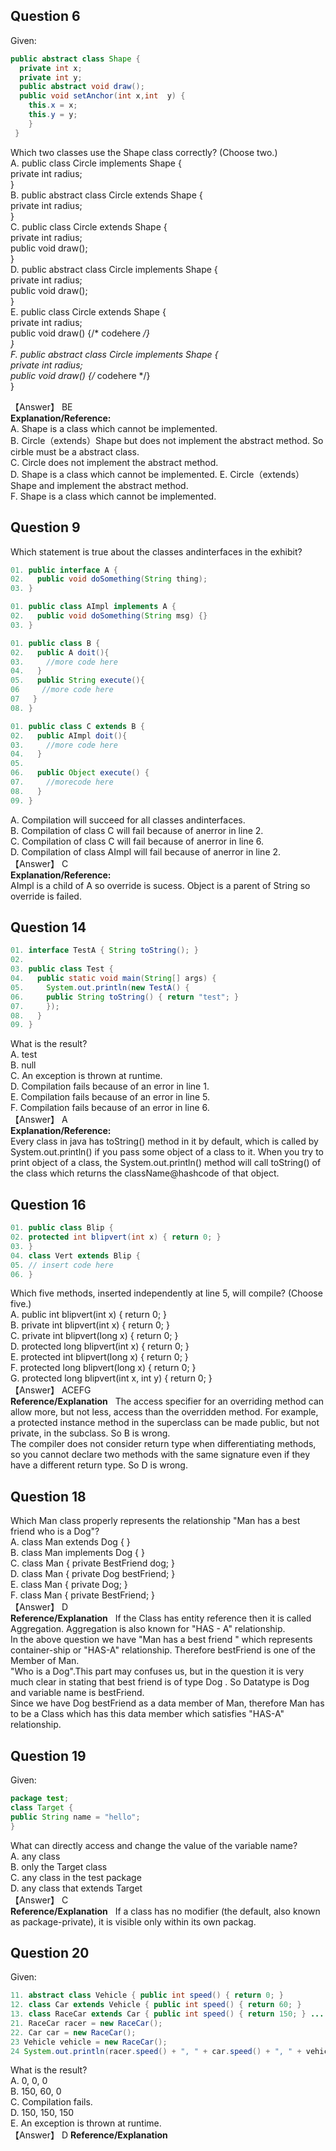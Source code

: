 ## Question 6
Given:  
```java
public abstract class Shape {
  private int x;
  private int y;
  public abstract void draw();
  public void setAnchor(int x,int  y) {
    this.x = x;
    this.y = y;
    }
 }
 ```
 Which two classes use the Shape class correctly? (Choose two.)  
 A. public class Circle implements Shape {  
     private int radius;  
    }  
 B. public abstract class Circle extends Shape {  
     private int radius;  
    }  
 C. public class Circle extends Shape {  
     private int radius;  
     public void draw();  
    }  
 D. public abstract class Circle implements Shape {  
     private int radius;  
     public void draw();  
    }  
 E. public class Circle extends Shape {  
     private int radius;  
     public void draw() {/* codehere */}  
    }  
 F. public abstract class Circle implements Shape {  
     private int radius;  
     public void draw() {/* codehere */}  
    }  

【Answer】 BE  
**Explanation/Reference:**  
A. Shape is a class which cannot be implemented.  
B. Circle（extends）Shape but does not implement the abstract method. So cirble must be a abstract class.   
C. Circle does not implement the abstract method.   
D. Shape is a class which cannot be implemented. 
E. Circle（extends）Shape and implement the abstract method.  
F. Shape is a class which cannot be implemented.  

## Question 9
Which statement is true about the classes andinterfaces in the exhibit?  
```java
01. public interface A {
02.   public void doSomething(String thing);
03. }

01. public class AImpl implements A {
02.   public void doSomething(String msg) {}
03. }

01. public class B {
02.   public A doit(){
03.     //more code here
04.   }
05.   public String execute(){
06     //more code here
07   }
08. }

01. public class C extends B {
02.   public AImpl doit(){
03.     //more code here
04.   }
05.
06.   public Object execute() {
07.     //morecode here
08.   }
09. }
```
A. Compilation will succeed for all classes andinterfaces.  
B. Compilation of class C will fail because of anerror in line 2.  
C. Compilation of class C will fail because of anerror in line 6.  
D. Compilation of class AImpl will fail because of anerror in line 2.  
【Answer】 C  
**Explanation/Reference:**  
AImpl is a child of A so override is sucess. Object is a parent of String so override is failed.  

## Question 14
```java
01. interface TestA { String toString(); }
02.
03. public class Test {
04.   public static void main(String[] args) {
05.     System.out.println(new TestA() {
06.     public String toString() { return "test"; }
07.     });
08.   }
09. }
```
What is the result?  
A. test  
B. null  
C. An exception is thrown at runtime.  
D. Compilation fails because of an error in line 1.  
E. Compilation fails because of an error in line 5.  
F. Compilation fails because of an error in line 6.  
【Answer】 A  
**Explanation/Reference:**  
Every class in java has toString() method in it by default, which is called by System.out.println() if you pass some object of a class to it. When you try to print object of a class, the System.out.println() method will call toString() of the class which returns the className@hashcode of that object.  

## Question 16
```java
01. public class Blip {
02. protected int blipvert(int x) { return 0; }
03. }
04. class Vert extends Blip {
05. // insert code here
06. }
```
Which five methods, inserted independently at line 5, will compile? (Choose five.)  
A. public int blipvert(int x) { return 0; }  
B. private int blipvert(int x) { return 0; }  
C. private int blipvert(long x) { return 0; }  
D. protected long blipvert(int x) { return 0; }  
E. protected int blipvert(long x) { return 0; }  
F. protected long blipvert(long x) { return 0; }  
G. protected long blipvert(int x, int y) { return 0; }  
【Answer】 ACEFG  
**Reference/Explanation**  
The access specifier for an overriding method can allow more, but not less, access than the overridden method. For example, a protected instance method in the superclass can be made public, but not private, in the subclass. So B is wrong.  
The compiler does not consider return type when differentiating methods, so you cannot declare two methods with the same signature even if they have a different return type. So D is wrong.  

## Question 18
Which Man class properly represents the relationship "Man has a best friend who is a Dog"?  
A. class Man extends Dog { }  
B. class Man implements Dog { }  
C. class Man { private BestFriend dog; }  
D. class Man { private Dog bestFriend; }  
E. class Man { private Dog<bestFriend>; }  
F. class Man { private BestFriend<dog>; }  
【Answer】 D  
**Reference/Explanation**  
If the Class has entity reference then it is called Aggregation. Aggregation is also known for "HAS - A" relationship.  
In the above question we have "Man has a best friend " which represents container-ship or "HAS-A" relationship. Therefore bestFriend is one of the Member of Man.  
"Who is a Dog".This part may confuses us, but in the question it is very much clear in stating that best friend is of type Dog . So Datatype is Dog and variable name is bestFriend.  
Since we have Dog bestFriend as a data member of Man, therefore Man has to be a Class which has this data member which satisfies "HAS-A" relationship.  

## Question 19
Given:  
```java
package test;
class Target {
public String name = "hello";
}
```
What can directly access and change the value of the variable name?  
A. any class  
B. only the Target class  
C. any class in the test package  
D. any class that extends Target   
【Answer】 C  
**Reference/Explanation**  
If a class has no modifier (the default, also known as package-private), it is visible only within its own packag.  

## Question 20
Given:
```java
11. abstract class Vehicle { public int speed() { return 0; }
12. class Car extends Vehicle { public int speed() { return 60; }
13. class RaceCar extends Car { public int speed() { return 150; } ...
21. RaceCar racer = new RaceCar();
22. Car car = new RaceCar();
23 Vehicle vehicle = new RaceCar();
24 System.out.println(racer.speed() + ", " + car.speed() + ", " + vehicle.speed());
```
What is the result?  
A. 0, 0, 0  
B. 150, 60, 0  
C. Compilation fails.  
D. 150, 150, 150  
E. An exception is thrown at runtime.  
【Answer】 D
**Reference/Explanation**  
  


